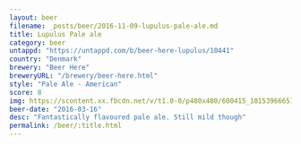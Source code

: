 ```yaml
---
layout: beer
filename: _posts/beer/2016-11-09-lupulus-pale-ale.md
title: Lupulus Pale ale
category: beer
untappd: "https://untappd.com/b/beer-here-lupulus/10441"
country: "Denmark"
brewery: "Beer Here"
breweryURL: "/brewery/beer-here.html"
style: "Pale Ale - American"
score: 8
img: https://scontent.xx.fbcdn.net/v/t1.0-0/p480x480/600415_10153966651858745_4717804169564084978_n.jpg?_nc_cat=0&oh=5df23ee334f20d71377a48b1190ae1d1&oe=5BBE1098
beer-date: "2016-03-16"
desc: "Fantastically flavoured pale ale. Still mild though"
permalink: /beer/:title.html
---
```


